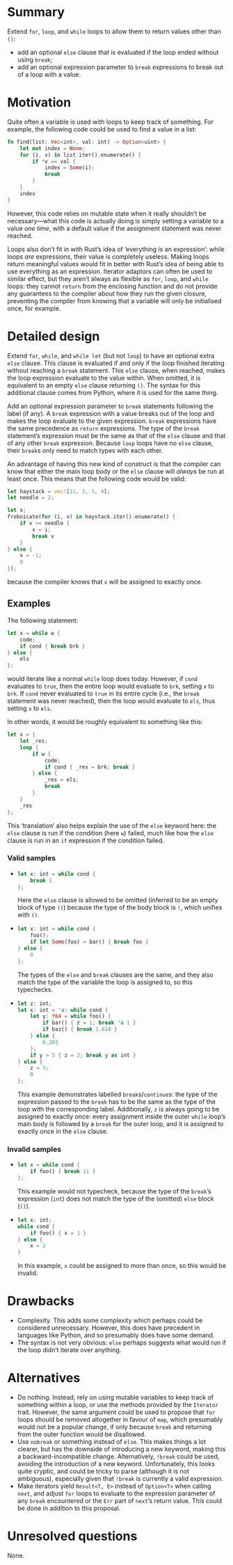 Summary
=======

Extend `for`, `loop`, and `while` loops to allow them to return values other
than `()`:

- add an optional `else` clause that is evaluated if the loop ended without
  using `break`;
- add an optional expression parameter to `break` expressions to break out of
  a loop with a value.

Motivation
==========

Quite often a variable is used with loops to keep track of something. For
example, the following code could be used to find a value in a list:

```rust
fn find(list: Vec<int>, val: int) -> Option<uint> {
    let mut index = None;
    for (i, v) in list.iter().enumerate() {
        if *v == val {
            index = Some(i);
            break
        }
    }
    index
}
```

However, this code relies on mutable state when it really shouldn’t be
necessary—what this code is actually doing is simply setting a variable to a
value *one time*, with a default value if the assignment statement was never
reached.

Loops also don’t fit in with Rust’s idea of ‘everything is an expression’: while
loops *are* expressions, their value is completely useless. Making loops return
meaningful values would fit in better with Rust’s idea of being able to use
everything as an expression. Iterator adaptors can often be used to similar
effect, but they aren’t always as flexible as `for`, `loop`, and `while` loops:
they cannot `return` from the enclosing function and do not provide any
guarantees to the compiler about how they run the given closure, preventing the
compiler from knowing that a variable will only be initialised once, for
example.

Detailed design
===============

Extend `for`, `while`, and `while let` (but not `loop`) to have an optional
extra `else` clause. This clause is evaluated if and only if the loop finished
iterating without reaching a `break` statement. This `else` clause, when
reached, makes the loop expression evaluate to the value within. When omitted,
it is equivalent to an empty `else` clause returning `()`. The syntax for this
additional clause comes from Python, where it is used for the same thing.

Add an optional expression parameter to `break` statements following the label
(if any). A `break` expression with a value breaks out of the loop and makes the
loop evaluate to the given expression. `break` expressions have the same
precedence as `return` expressions. The type of the `break` statement’s
expression must be the same as that of the `else` clause and that of any other
`break` expression. Because `loop` loops have no `else` clause, their `break`s
only need to match types with each other.

An advantage of having this new kind of construct is that the compiler can know
that either the main loop body or the `else` clause will *always* be run at
least once. This means that the following code would be valid:

```rust
let haystack = vec![1i, 2, 3, 4];
let needle = 2;

let x;
frobnicate(for (i, v) in haystack.iter().enumerate() {
    if v >= needle {
        x = i;
        break v
    }
} else {
    x = -1;
    0
});
```

because the compiler knows that `x` will be assigned to exactly once.

Examples
--------

The following statement:

```rust
let x = while w {
    code;
    if cond { break brk }
} else {
    els
};
```

would iterate like a normal `while` loop does today. However, if `cond`
evaluates to `true`, then the entire loop would evaluate to `brk`, setting `x`
to `brk`. If `cond` never evaluated to `true` in its entire cycle (i.e., the
`break` statement was never reached), then the loop would evaluate to `els`,
thus setting `x` to `els`.

In other words, it would be roughly equivalent to something like this:

```rust
let x = {
    let _res;
    loop {
        if w {
            code;
            if cond { _res = brk; break }
        } else {
            _res = els;
            break
        }
    }
    _res
};
```

This ‘translation’ also helps explain the use of the `else` keyword here: the
`else` clause is run if the condition (here `w`) failed, much like how the
`else` clause is run in an `if` expression if the condition failed.

### Valid samples


- ```rust
  let x: int = while cond {
      break 1
  };
  ```

  Here the `else` clause is allowed to be omitted (inferred to be an empty block
  of type `()`) because the type of the body block is `!`, which unifies with
  `()`.


- ```rust
  let x: int = while cond {
      foo();
      if let Some(foo) = bar() { break foo }
  } else {
      0
  };
  ```

  The types of the `else` and `break` clauses are the same, and they also match
  the type of the variable the loop is assigned to, so this typechecks.


- ```rust
  let z: int;
  let x: int = 'a: while cond {
      let y: f64 = while foo() {
          if bar() { z = 1; break 'a 1 }
          if baz() { break 1.618 }
      } else {
          6.283
      };
      if y > 5 { z = 2; break y as int }
  } else {
      z = 3;
      0
  };
  ```

  This example demonstrates labelled `break`s/`continue`s: the type of the
  expression passed to the `break` has to be the same as the type of the loop
  with the corresponding label. Additionally, `z` is always going to be assigned
  to exactly once: every assignment inside the outer `while` loop’s main body is
  followed by a `break` for the outer loop, and it is assigned to exactly once
  in the `else` clause.


### Invalid samples

- ```rust
  let x = while cond {
      if foo() { break 1i }
  };
  ```

  This example would not typecheck, because the type of the `break`’s expression
  (`int`) does not match the type of the (omitted) `else` block (`()`).


- ```rust
  let x: int;
  while cond {
      if foo() { x = 1 }
  } else {
      x = 2
  }
  ```

  In this example, `x` could be assigned to more than once, so this would be
  invalid.


Drawbacks
=========

* Complexity. This adds some complexity which perhaps could be considered
  unnecessary. However, this does have precedent in languages like Python, and
  so presumably does have some demand.
* The syntax is not very obvious: `else` perhaps suggests what would run if the
  loop didn’t iterate over anything.

Alternatives
============

* Do nothing. Instead, rely on using mutable variables to keep track of
  something within a loop, or use the methods provided by the `Iterator` trait.
  However, the same argument could be used to propose that `for` loops should be
  removed altogether in favour of `map`, which presumably would not be a popular
  change, if only because `break` and returning from the outer function would be
  disallowed.
* Use `nobreak` or something instead of `else`. This makes things a lot clearer,
  but has the downside of introducing a new keyword, making this a
  backward-incompatible change. Alternatively, `!break` could be used, avoiding
  the introduction of a new keyword. Unfortunately, this looks quite cryptic,
  and could be tricky to parse (although it is not ambiguous), especially given
  that `!break` is currently a valid expression.
* Make iterators yield `Result<T, E>` instead of `Option<T>` when calling
  `next`, and adjust `for` loops to evaluate to the expression parameter of any
  `break` encountered or the `Err` part of `next`’s return value. This could be
  done in addition to this proposal.

Unresolved questions
====================

None.
